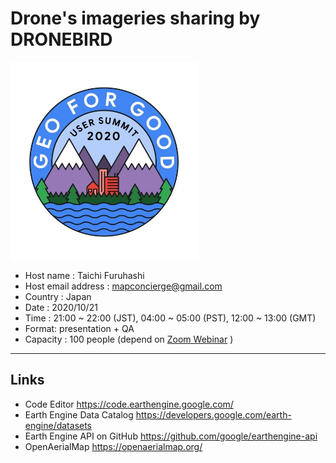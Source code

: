 # Drone's imageries sharing by DRONEBIRD

<img src="https://github.com/googleearthengine/geoforgoodsummit2020dronebird/blob/main/assets/img/20-21-OCT_G4G_2020-07-31.jpg?raw=true" width="300" >

* Host name : Taichi Furuhashi
* Host email address : mapconcierge@gmail.com
* Country : Japan 
* Date : 2020/10/21
* Time :  21:00 ~ 22:00 (JST), 04:00 ~ 05:00 (PST), 12:00 ~ 13:00 (GMT) 
* Format: presentation + QA
* Capacity : 100 people (depend on [Zoom Webinar](https://zoom.us/j/96830948489?pwd=VXNnbUpjZFV5OU5EZGtSU2xsSjVHQT09) )

---

## Links
* Code Editor https://code.earthengine.google.com/
* Earth Engine Data Catalog https://developers.google.com/earth-engine/datasets
* Earth Engine API on GitHub https://github.com/google/earthengine-api
* OpenAerialMap https://openaerialmap.org/

